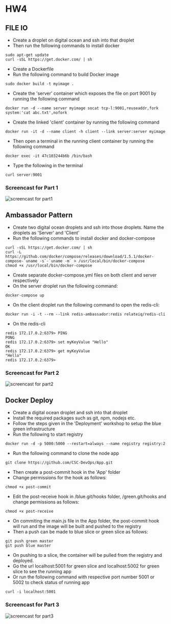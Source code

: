 # HW4
## FILE IO
* Create a droplet on digital ocean and ssh into that droplet
* Then run the following commands to install docker
```
sudo apt-get update
curl -sSL https://get.docker.com/ | sh
```
* Create a Dockerfile 
* Run the following command to build Docker image
```
sudo docker build -t myimage .
```
* Create the 'server' container which exposes the file on port 9001 by running the following command
```
docker run -d --name server myimage socat tcp-l:9001,reuseaddr,fork system:'cat abc.txt',nofork
```
* Create the linked 'client' container by running the following command
```
docker run -it -d --name client -h client --link server:server myimage
```
* Then open a terminal in the running client container by running the following command
```
docker exec -it 47c103244b6b /bin/bash
```
* Type the following in the terminal
```
curl server:9001
```
### Screencast for Part 1
![screencast for part1](https://cloud.githubusercontent.com/assets/11006675/11339893/9b3c60da-91c9-11e5-8872-caebb5c76819.gif)

## Ambassador Pattern 
* Create two digital ocean droplets and ssh into those droplets. Name the droplets as 'Server' and 'Client'
* Run the following commands to install docker and docker-compose
```
curl -sSL https://get.docker.com/ | sh
curl -L https://github.com/docker/compose/releases/download/1.5.1/docker-compose-`uname -s`-`uname -m` > /usr/local/bin/docker-compose
chmod +x /usr/local/bin/docker-compose
```
* Create separate docker-compose.yml files on both client and server respectively
* On the server droplet run the following command:
```
docker-compose up
```
* On the client droplet run the following command to open the redis-cli:
```
docker run -i -t --rm --link redis-ambassador:redis relateiq/redis-cli
```
* On the redis-cli
```
redis 172.17.0.2:6379> PING
PONG
redis 172.17.0.2:6379> set myKeyValue "Hello"
OK
redis 172.17.0.2:6379> get myKeyValue
"Hello"
redis 172.17.0.2:6379> 
```

### Screencast for Part 2
![screencast for part2](https://cloud.githubusercontent.com/assets/11006675/11345901/ed2f89ee-91e7-11e5-9ff9-bc12295780e2.gif)

## Docker Deploy
* Create a digital ocean droplet and ssh into that droplet
* Install the required packages such as git, npm, nodejs etc.
* Follow the steps given in the 'Deployment' workshop to setup the blue green infrastructure
* Run the following to start registry
```
docker run -d -p 5000:5000 --restart=always --name registry registry:2
```
* Run the following command to clone the node app
```
git clone https://github.com/CSC-DevOps/App.git
```
* Then create a post-commit hook in the 'App' folder
* Change permissions for the hook as follows:
```
chmod +x post-commit
```
* Edit the post-receive hook in /blue.git/hooks folder, /green.git/hooks and change permissions as follows:
```
chmod +x post-receive
```
* On commiting the main.js file in the App folder, the post-commit hook will run and the image will be built and pushed to the registry
* Then a push can be made to blue slice or green slice as follows:
```
git push green master
git push blue master
```
* On pushing to a slice, the container will be pulled from the registry and deployed.
* Go the url localhost:5001 for green slice and localhost:5002 for green slice to see the running app
* Or run the following command with respective port number 5001 or 5002 to check status of running app
```
curl -i localhost:5001
```

### Screencast for Part 3
![screencast for part3](https://cloud.githubusercontent.com/assets/11006675/11352198/03110dca-9209-11e5-9535-d437bb374890.gif)
